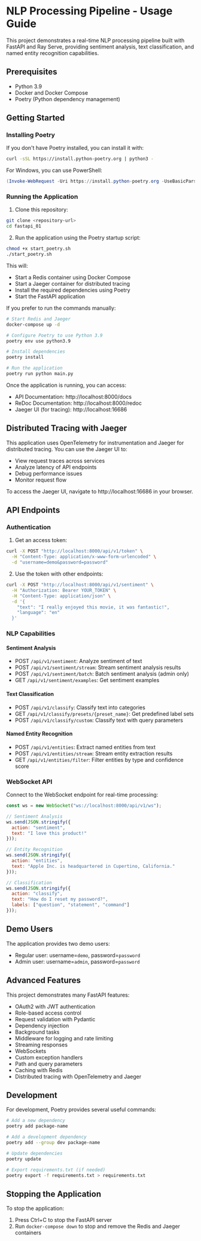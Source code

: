 # NLP Processing Pipeline - Usage Guide

This project demonstrates a real-time NLP processing pipeline built with FastAPI and Ray Serve, providing sentiment analysis, text classification, and named entity recognition capabilities.

## Prerequisites

- Python 3.9
- Docker and Docker Compose
- Poetry (Python dependency management)

## Getting Started

### Installing Poetry

If you don't have Poetry installed, you can install it with:

```bash
curl -sSL https://install.python-poetry.org | python3 -
```

For Windows, you can use PowerShell:

```powershell
(Invoke-WebRequest -Uri https://install.python-poetry.org -UseBasicParsing).Content | python -
```

### Running the Application

1. Clone this repository:
```bash
git clone <repository-url>
cd fastapi_01
```

2. Run the application using the Poetry startup script:
```bash
chmod +x start_poetry.sh
./start_poetry.sh
```

This will:
- Start a Redis container using Docker Compose
- Start a Jaeger container for distributed tracing
- Install the required dependencies using Poetry
- Start the FastAPI application

If you prefer to run the commands manually:

```bash
# Start Redis and Jaeger
docker-compose up -d

# Configure Poetry to use Python 3.9
poetry env use python3.9

# Install dependencies
poetry install

# Run the application
poetry run python main.py
```

Once the application is running, you can access:
- API Documentation: http://localhost:8000/docs
- ReDoc Documentation: http://localhost:8000/redoc
- Jaeger UI (for tracing): http://localhost:16686

## Distributed Tracing with Jaeger

This application uses OpenTelemetry for instrumentation and Jaeger for distributed tracing. You can use the Jaeger UI to:

- View request traces across services
- Analyze latency of API endpoints
- Debug performance issues
- Monitor request flow

To access the Jaeger UI, navigate to http://localhost:16686 in your browser.

## API Endpoints

### Authentication

1. Get an access token:
```bash
curl -X POST "http://localhost:8000/api/v1/token" \
  -H "Content-Type: application/x-www-form-urlencoded" \
  -d "username=demo&password=password"
```

2. Use the token with other endpoints:
```bash
curl -X POST "http://localhost:8000/api/v1/sentiment" \
  -H "Authorization: Bearer YOUR_TOKEN" \
  -H "Content-Type: application/json" \
  -d '{
    "text": "I really enjoyed this movie, it was fantastic!",
    "language": "en"
  }'
```

### NLP Capabilities

#### Sentiment Analysis
- POST `/api/v1/sentiment`: Analyze sentiment of text
- POST `/api/v1/sentiment/stream`: Stream sentiment analysis results
- POST `/api/v1/sentiment/batch`: Batch sentiment analysis (admin only)
- GET `/api/v1/sentiment/examples`: Get sentiment examples

#### Text Classification
- POST `/api/v1/classify`: Classify text into categories
- GET `/api/v1/classify/presets/{preset_name}`: Get predefined label sets
- POST `/api/v1/classify/custom`: Classify text with query parameters

#### Named Entity Recognition
- POST `/api/v1/entities`: Extract named entities from text
- POST `/api/v1/entities/stream`: Stream entity extraction results
- GET `/api/v1/entities/filter`: Filter entities by type and confidence score

### WebSocket API

Connect to the WebSocket endpoint for real-time processing:
```javascript
const ws = new WebSocket("ws://localhost:8000/api/v1/ws");

// Sentiment Analysis
ws.send(JSON.stringify({
  action: "sentiment",
  text: "I love this product!"
}));

// Entity Recognition
ws.send(JSON.stringify({
  action: "entities",
  text: "Apple Inc. is headquartered in Cupertino, California."
}));

// Classification
ws.send(JSON.stringify({
  action: "classify",
  text: "How do I reset my password?",
  labels: ["question", "statement", "command"]
}));
```

## Demo Users

The application provides two demo users:
- Regular user: username=`demo`, password=`password`
- Admin user: username=`admin`, password=`password`

## Advanced Features

This project demonstrates many FastAPI features:
- OAuth2 with JWT authentication
- Role-based access control
- Request validation with Pydantic
- Dependency injection
- Background tasks
- Middleware for logging and rate limiting
- Streaming responses
- WebSockets
- Custom exception handlers
- Path and query parameters
- Caching with Redis
- Distributed tracing with OpenTelemetry and Jaeger

## Development

For development, Poetry provides several useful commands:

```bash
# Add a new dependency
poetry add package-name

# Add a development dependency
poetry add --group dev package-name

# Update dependencies
poetry update

# Export requirements.txt (if needed)
poetry export -f requirements.txt > requirements.txt
```

## Stopping the Application

To stop the application:
1. Press Ctrl+C to stop the FastAPI server
2. Run `docker-compose down` to stop and remove the Redis and Jaeger containers